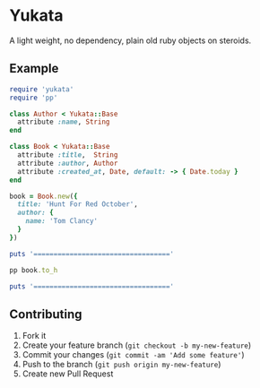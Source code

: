 # Yukata

A light weight, no dependency, plain old ruby objects on steroids.

## Example

```ruby
require 'yukata'
require 'pp'

class Author < Yukata::Base
  attribute :name, String
end

class Book < Yukata::Base
  attribute :title,  String
  attribute :author, Author
  attribute :created_at, Date, default: -> { Date.today }
end

book = Book.new({
  title: 'Hunt For Red October',
  author: {
    name: 'Tom Clancy'
  }
})

puts '=================================='

pp book.to_h

puts '=================================='
```

## Contributing

1. Fork it
2. Create your feature branch (`git checkout -b my-new-feature`)
3. Commit your changes (`git commit -am 'Add some feature'`)
4. Push to the branch (`git push origin my-new-feature`)
5. Create new Pull Request
